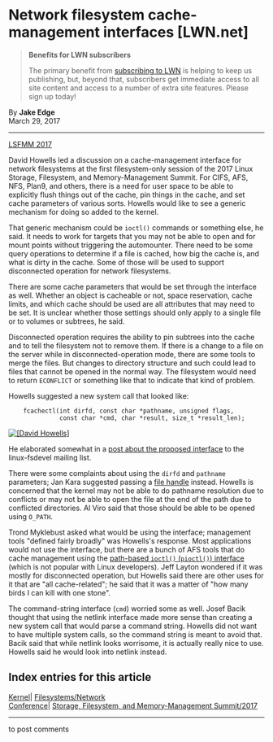 # Network filesystem cache-management interfaces [LWN.net]

> **Benefits for LWN subscribers**
> 
> The primary benefit from [subscribing to LWN](/Promo/nst-nag5/subscribe) is helping to keep us publishing, but, beyond that, subscribers get immediate access to all site content and access to a number of extra site features. Please sign up today! 

By **Jake Edge**  
March 29, 2017 

* * *

[LSFMM 2017](/Articles/lsfmm2017/)

David Howells led a discussion on a cache-management interface for network filesystems at the first filesystem-only session of the 2017 Linux Storage, Filesystem, and Memory-Management Summit. For CIFS, AFS, NFS, Plan9, and others, there is a need for user space to be able to explicitly flush things out of the cache, pin things in the cache, and set cache parameters of various sorts. Howells would like to see a generic mechanism for doing so added to the kernel. 

That generic mechanism could be `ioctl()` commands or something else, he said. It needs to work for targets that you may not be able to open and for mount points without triggering the automounter. There need to be some query operations to determine if a file is cached, how big the cache is, and what is dirty in the cache. Some of those will be used to support disconnected operation for network filesystems. 

There are some cache parameters that would be set through the interface as well. Whether an object is cacheable or not, space reservation, cache limits, and which cache should be used are all attributes that may need to be set. It is unclear whether those settings should only apply to a single file or to volumes or subtrees, he said. 

Disconnected operation requires the ability to pin subtrees into the cache and to tell the filesystem not to remove them. If there is a change to a file on the server while in disconnected-operation mode, there are some tools to merge the files. But changes to directory structure and such could lead to files that cannot be opened in the normal way. The filesystem would need to return `ECONFLICT` or something like that to indicate that kind of problem. 

Howells suggested a new system call that looked like: 
    
    
        fcachectl(int dirfd, const char *pathname, unsigned flags, 
                  const char *cmd, char *result, size_t *result_len);
    

[ ![\[David Howells\]](https://static.lwn.net/images/2017/lsfmm-howells-sm.jpg) ](/Articles/718264/)

He elaborated somewhat in a [post about the proposed interface](http://www.spinics.net/lists/linux-fsdevel/msg106527.html) to the linux-fsdevel mailing list. 

There were some complaints about using the `dirfd` and `pathname` parameters; Jan Kara suggested passing a [file handle](/Articles/375969/) instead. Howells is concerned that the kernel may not be able to do pathname resolution due to conflicts or may not be able to open the file at the end of the path due to conflicted directories. Al Viro said that those should be able to be opened using `O_PATH`. 

Trond Myklebust asked what would be using the interface; management tools "defined fairly broadly" was Howells's response. Most applications would not use the interface, but there are a bunch of AFS tools that do cache management using the [path-based `ioctl()` (`pioctl()`) interface](https://www.infradead.org/~dhowells/kafs/user_interface.html) (which is not popular with Linux developers). Jeff Layton wondered if it was mostly for disconnected operation, but Howells said there are other uses for it that are "all cache-related"; he said that it was a matter of "how many birds I can kill with one stone". 

The command-string interface (`cmd`) worried some as well. Josef Bacik thought that using the netlink interface made more sense than creating a new system call that would parse a command string. Howells did not want to have multiple system calls, so the command string is meant to avoid that. Bacik said that while netlink looks worrisome, it is actually really nice to use. Howells said he would look into netlink instead. 

  
Index entries for this article  
---  
[Kernel](/Kernel/Index)| [Filesystems/Network](/Kernel/Index#Filesystems-Network)  
[Conference](/Archives/ConferenceIndex/)| [Storage, Filesystem, and Memory-Management Summit/2017](/Archives/ConferenceIndex/#Storage_Filesystem_and_Memory-Management_Summit-2017)  
  


* * *

to post comments 
